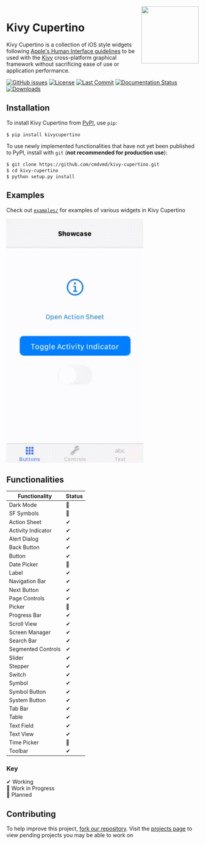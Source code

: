 <img src="https://github.com/cmdvmd/kivy-cupertino/blob/main/logo.png?raw=true" align="right" width="150" height="150"/>

# Kivy Cupertino

Kivy Cupertino is a collection of iOS style widgets following
[Apple's Human Interface guidelines](https://developer.apple.com/design/human-interface-guidelines)
to be used with the [Kivy](https://kivy.org/#home) cross-platform graphical framework without sacrificing
ease of use or application performance.

[![GitHub issues](https://img.shields.io/github/issues/cmdvmd/kivy-cupertino)](https://github.com/cmdvmd/kivy-cupertino/issues)
[![License](https://img.shields.io/github/license/cmdvmd/kivy-cupertino)](https://github.com/cmdvmd/kivy-cupertino/blob/main/LICENSE)
[![Last Commit](https://img.shields.io/github/last-commit/cmdvmd/kivy-cupertino)](https://github.com/cmdvmd/kivy-cupertino/commits/main)
[![Documentation Status](https://readthedocs.org/projects/kivy-cupertino/badge/?version=latest)](https://kivy-cupertino.rtfd.io)
[![Downloads](https://pepy.tech/badge/kivycupertino)](https://pepy.tech/project/kivycupertino)

## Installation

To install Kivy Cupertino from [PyPI](https://pypi.org/project/kivycupertino/), use `pip`:

```shell
$ pip install kivycupertino
```

To use newly implemented functionalities that have not yet been published to PyPI, install with `git`
(**not recommended for production use**):

```shell
$ git clone https://github.com/cmdvmd/kivy-cupertino.git
$ cd kivy-cupertino
$ python setup.py install
```

## Examples

Check out [`examples/`](https://github.com/cmdvmd/kivy-cupertino/tree/main/examples) for examples of
various widgets in Kivy Cupertino

![Showcase App](https://github.com/cmdvmd/kivy-cupertino/blob/main/docs/_static/showcase.gif?raw=true)

## Functionalities

| Functionality | Status |
|---------------|--------|
| Dark Mode | 📝 |
| SF Symbols | 🚧 |
| Action Sheet | ✔ |
| Activity Indicator | ✔ |
| Alert Dialog | ✔ |
| Back Button | ✔ |
| Button | ✔ |
| Date Picker | 📝 |
| Label | ✔ |
| Navigation Bar | ✔ |
| Next Button | ✔ |
| Page Controls | ✔ |
| Picker | 📝 |
| Progress Bar | ✔ |
| Scroll View | ✔ |
| Screen Manager | ✔ |
| Search Bar | ✔ |
| Segmented Controls | ✔ |
| Slider | ✔ |
| Stepper | ✔ |
| Switch | ✔ |
| Symbol | ✔ |
| Symbol Button | ✔ |
| System Button | ✔ |
| Tab Bar | ✔ |
| Table | ✔ |
| Text Field | ✔ |
| Text View | ✔ |
| Time Picker | 📝 |
| Toolbar | ✔ |

### Key

✔ Working
\
🚧 Work in Progress
\
📝 Planned

## Contributing

To help improve this project, [fork our repository](https://github.com/cmdvmd/kivy-cupertino/fork).
Visit the [projects page](https://github.com/cmdvmd/kivy-cupertino/projects) to view pending projects
you may be able to work on
